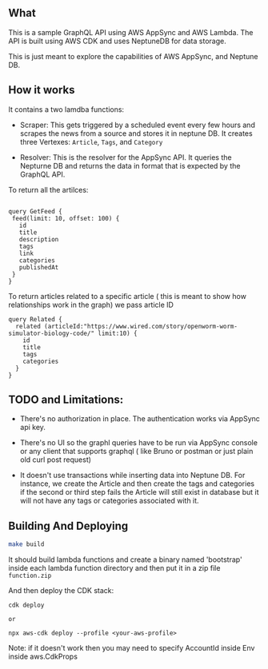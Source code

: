 ## What

 This is a sample GraphQL API using AWS AppSync and AWS Lambda. The API is built using AWS CDK
 and uses NeptuneDB for data storage.

 This is just meant to explore the capabilities of AWS AppSync, and Neptune DB.



## How it works


 It contains a two lamdba functions:


 - Scraper: This gets triggered by a scheduled event every few hours and scrapes the news from a source and stores it in neptune DB.
 It creates three Vertexes: `Article`, `Tags`, and `Category`


 - Resolver: This is the resolver for the AppSync API. It queries the Nepturne DB and returns the data in format that is expected by the GraphQL API.


To return all the artilces:

 ```gql

query GetFeed {
  feed(limit: 10, offset: 100) {
    id
    title
    description
    tags
    link
    categories
    publishedAt
  }
}

 ```


 To return articles related to a specific article ( this is meant to show how relationships work in the graph) we pass article ID


```gql
query Related {
  related (articleId:"https://www.wired.com/story/openworm-worm-simulator-biology-code/" limit:10) {
    id
    title
    tags
    categories
  }
}

```


## TODO and Limitations:

- There's no authorization in place. The authentication works via   AppSync api key.

- There's no UI so the graphl queries have to be run via AppSync console or any client that supports graphql ( like Bruno or  postman or just plain old curl  post request)

- It doesn't use transactions while inserting data into Neptune DB. For instance, we create the Article and then create the tags and categories if the second or third step 
fails the Article will still exist in database but it will not have any tags or categories associated with it.


## Building And Deploying


```sh
make build
```

It should build lambda functions and create a binary named 'bootstrap' inside each lambda function directory and then put it in a zip file `function.zip`

And then deploy the CDK stack:


```
cdk deploy

or 

npx aws-cdk deploy --profile <your-aws-profile>
```

Note: if it doesn't work then you may need to specify AccountId inside Env inside aws.CdkProps

